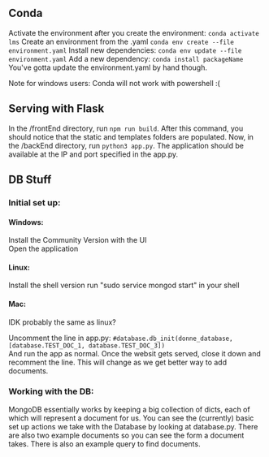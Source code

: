 ## Conda

Activate the environment after you create the environment: `conda activate lms`
Create an environment from the .yaml `conda env create --file environment.yaml`
Install new dependencies: `conda env update --file environment.yaml`
Add a new dependency: `conda install packageName`
You've gotta update the environment.yaml by hand though.

Note for windows users: Conda will not work with powershell :(

## Serving with Flask

In the /frontEnd directory, run `npm run build`.
After this command, you should notice that the static and templates folders are populated.
Now, in the /backEnd directory, run `python3 app.py`.
The application should be available at the IP and port specified in the app.py.


## DB Stuff

### Initial set up:
#### Windows:
Install the Community Version with the UI\
Open the application

#### Linux:
Install the shell version
run "sudo service mongod start" in your shell

#### Mac: 
IDK probably the same as linux?

Uncomment the line in app.py:
```#database.db_init(donne_database, [database.TEST_DOC_1, database.TEST_DOC_3]) ```\
And run the app as normal. Once the websit gets served, 
close it down and recomment the line. This will change as we get better way to add
documents.

### Working with the DB:
MongoDB essentially works by keeping a big collection of dicts, each of which will
represent a document for us. You can see the (currently) basic set up actions we take
with the Database by looking at database.py. There are also two example documents
so you can see the form a document takes. There is also an example query to find documents.
